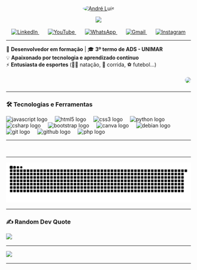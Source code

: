 <!-- Perfil de André Luís inspirado no modelo @DenverCoder1 -->

<!-- Imagem no topo -->
<p align="center">
  <a href="https://github.com/oandrecarvalho">
    <img src="https://avatars.githubusercontent.com/u/109065255?v=4" width="200" alt="André Luís" style="border-radius: 50%;" />
  </a>
</p>

<!-- Animação digitando -->
<p align="center">
  <a href="https://github.com/DenverCoder1/readme-typing-svg">
    <img src="https://readme-typing-svg.demolab.com/?lines=Desenvolvedor%20Full%20Stack%20em%20formação;Estudante%20de%20ADS%20na%20UNIMAR;Apaixonado%20por%20Tecnologia%20e%20Esportes;Sempre%20buscando%20evoluir!&font=Fira%20Code&center=true&width=500&height=45&color=10B981&vCenter=true&pause=1000&size=22" />
  </a>
</p>

<!-- Redes sociais -->
<p align="center">
  <a href="https://www.linkedin.com/in/oandrecarvalho/" target="_blank">
    <img width="32px" alt="LinkedIn" title="LinkedIn" src="https://i.imgur.com/yRpa1dQ.png" />
  </a>
  &#8287;&#8287;&#8287;&#8287;&#8287;
  <a href="https://www.youtube.com/@codecast_unimar" target="_blank">
    <img width="32px" alt="YouTube" title="YouTube" src="https://i.imgur.com/qiXu7b2.png" />
  </a>
  &#8287;&#8287;&#8287;&#8287;&#8287;
  <a href="https://wa.me/5514996002903?text=Olá,%20tudo%20bem?" target="_blank">
    <img width="32px" alt="WhatsApp" title="WhatsApp" src="https://img.icons8.com/ios-filled/50/4CAF50/whatsapp--v1.png" />
  </a>
  &#8287;&#8287;&#8287;&#8287;&#8287;
  <a href="mailto:andresantoscarvalho2004@gmail.com" target="_blank">
    <img width="32px" alt="Gmail" title="Gmail" src="https://i.imgur.com/7H3lRAE.png" />
  </a>
  &#8287;&#8287;&#8287;&#8287;&#8287;
  <a href="https://www.instagram.com/oandrecarvalhoo/" target="_blank">
    <img width="32px" alt="Instagram" title="Instagram" src="https://i.imgur.com/VXHx3yY.png" />
  </a>
</p>

---

📌 **Desenvolvedor em formação** | 🎓 **3º termo de ADS - UNIMAR**  
💡 **Apaixonado por tecnologia e aprendizado contínuo**  
⚡ **Entusiasta de esportes** (🏊‍♂️ natação, 🏃 corrida, ⚽ futebol...)

<div align="right" style="margin-top: 20px; margin-bottom: 20px;">
  <img src="https://media.giphy.com/media/qgQUggAC3Pfv687qPC/giphy.gif" height="180" style="border-radius: 10px;" />
</div>

---

### 🛠️ Tecnologias e Ferramentas
<div align="left">
  <img src="https://cdn.jsdelivr.net/gh/devicons/devicon/icons/javascript/javascript-original.svg" height="30" alt="javascript logo" />
  <img width="12" />
  <img src="https://cdn.jsdelivr.net/gh/devicons/devicon/icons/html5/html5-original.svg" height="30" alt="html5 logo" />
  <img width="12" />
  <img src="https://cdn.jsdelivr.net/gh/devicons/devicon/icons/css3/css3-original.svg" height="30" alt="css3 logo" />
  <img width="12" />
  <img src="https://cdn.jsdelivr.net/gh/devicons/devicon/icons/python/python-original.svg" height="30" alt="python logo" />
  <img width="12" />
  <img src="https://cdn.jsdelivr.net/gh/devicons/devicon/icons/csharp/csharp-original.svg" height="30" alt="csharp logo" />
  <img width="12" />
  <img src="https://cdn.jsdelivr.net/gh/devicons/devicon/icons/bootstrap/bootstrap-original.svg" height="30" alt="bootstrap logo" />
  <img width="12" />
  <img src="https://cdn.jsdelivr.net/gh/devicons/devicon/icons/canva/canva-original.svg" height="30" alt="canva logo" />
  <img width="12" />
  <img src="https://cdn.jsdelivr.net/gh/devicons/devicon/icons/debian/debian-original.svg" height="30" alt="debian logo" />
  <img width="12" />
  <img src="https://cdn.jsdelivr.net/gh/devicons/devicon/icons/git/git-original.svg" height="30" alt="git logo" />
  <img width="12" />
  <img src="https://cdn.jsdelivr.net/gh/devicons/devicon/icons/github/github-original.svg" height="30" alt="github logo" />
  <img width="12" />
  <img src="https://cdn.jsdelivr.net/gh/devicons/devicon/icons/php/php-original.svg" height="30" alt="php logo" />
</div>

---

<br clear="both">

---

<img src="https://raw.githubusercontent.com/oandrecarvalho/oandrecarvalho/output/snake.svg" alt="Snake animation" />

---

### ✍️ Random Dev Quote
![](https://quotes-github-readme.vercel.app/api?type=horizontal&theme=tokyonight)

---

[![](https://visitcount.itsvg.in/api?id=oandrecarvalho&icon=0&color=10)](https://visitcount.itsvg.in)

---
